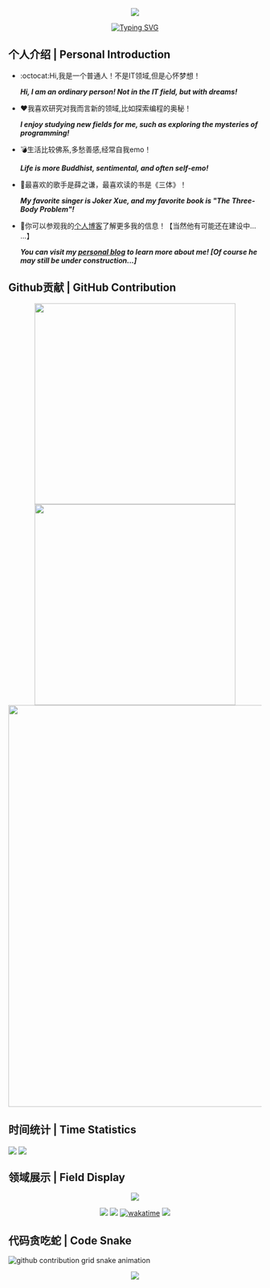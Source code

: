 <!-- 顶部图片 -->
<p align="center">
<img src="https://capsule-render.vercel.app/api?type=waving&color=timeGradient&height=300&&section=header&text=HI%20Welcome&fontSize=90&fontAlign=50&fontAlignY=30&desc=I%20am%20conanclub!&descAlign=50&descSize=30&descAlignY=60&animation=twinkling" />
</p>

<!-- 介绍动图 -->
<p align="center">
<a href="https://git.io/typing-svg"><img src="https://readme-typing-svg.demolab.com?font=Fira+Code&pause=1000&width=435&lines=Welcome+to+my+Github+homepage" alt="Typing SVG" /></a>
</p>

## 个人介绍 | Personal Introduction
- :octocat:Hi,我是一个普通人！不是IT领域,但是心怀梦想！
  
  ***Hi, I am an ordinary person! Not in the IT field, but with dreams!***
- :hearts:我喜欢研究对我而言新的领域,比如探索编程的奥秘！
  
  ***I enjoy studying new fields for me, such as exploring the mysteries of programming!***
- :bomb:生活比较佛系,多愁善感,经常自我emo！
  
  ***Life is more Buddhist, sentimental, and often self-emo!***
- :book:最喜欢的歌手是薛之谦，最喜欢读的书是《三体》！
  
  ***My favorite singer is Joker Xue, and my favorite book is "The Three-Body Problem"!***
- :mag_right:你可以参观我的[个人博客](https://www.conanclub.eu.org/)了解更多我的信息！【当然他有可能还在建设中... ...】
  
  ***You can visit my [personal blog](https://www.conanclub.eu.org/) to learn more about me! [Of course he may still be under construction...]***

## Github贡献 | GitHub Contribution
<p align="center">
<!-- GitHub 统计卡片 -->
<img align="center" width="400" src="https://github-readme-stats.vercel.app/api?username=xJasonShane&theme=transparent&include_all_commits=true&show_icons=true&hide_border=true" />
<!-- GitHub 连续打卡 -->
<img align="center" width="400" src="https://streak-stats.demolab.com?user=xJasonShane&theme=transparent&hide_border=true" />
<br/>
<!-- GitHub 活动统计图 -->
<img width="800" src="https://github-readme-activity-graph.vercel.app/graph?username=xJasonShane&theme=github-compact&hide_border=true&area=true" />
</p>

## 时间统计 | Time Statistics
<img align="center" src="https://github-readme-stats.vercel.app/api/wakatime?username=xJasonShane&theme=transparent&hide_border=true&layout=compact&langs_count=22" />
<img align="center" src="https://github-readme-stats.vercel.app/api/top-langs/?username=xJasonShane&theme=transparent&hide_border=true&layout=donut-vertical&langs_count=6" />

## 领域展示 | Field Display
<p align="center">
<!-- 技术栈图标 -->
<img align="center" src="https://skillicons.dev/icons?i=py,django,qt,md,git,github,vscode,ps,pr,ae,ai,gmail,notion,obsidian&theme=light&perline=7" />
<!-- 徽章图标 -->
<p align="center">
<a href="https://github.com/xJasonShane"><img src="https://img.shields.io/badge/GitHub-xJasonShane-blue?logo=github" /></a>
<a href="https://space.bilibili.com/159285873"><img src="https://img.shields.io/badge/哔哩哔哩-心恸是什么-blue?logo=bilibili" /></a>
<a href="https://wakatime.com/@jasonshane"><img src="https://wakatime.com/badge/user/4d9e14a8-51d0-45c5-85c9-cf71d46d777b.svg" alt="wakatime"></a>
<!-- 访客统计 -->
<img src="https://komarev.com/ghpvc/?username=xJasonShane" />
</p>

## 代码贪吃蛇 | Code Snake
<!-- 加载贪吃蛇动画 -->
<picture>
  <source media="(prefers-color-scheme: dark)" srcset="https://github.com/A-conanclub/xJasonShane/blob/output/github-contribution-grid-snake-dark.svg   ">
  <source media="(prefers-color-scheme: light)" srcset="https://github.com/A-conanclub/xJasonShane/blob/output/github-contribution-grid-snake.svg">
  <img alt="github contribution grid snake animation" src="https://github.com/A-conanclub/xJasonShane/blob/output/github-contribution-grid-snake.svg">
</picture>
<!-- 底部图片 -->
<p align="center">
<img src="https://capsule-render.vercel.app/api?type=waving&color=timeGradient&height=300&&section=footer&text=THE%20END&fontSize=90&fontAlign=50&fontAlignY=70&desc=Thank%20your%20for%20visiting!&descAlign=50&descSize=30&descAlignY=40&animation=twinkling" />
</p>
